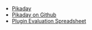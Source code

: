 - [Pikaday](https://dbushell.github.io/Pikaday/)
- [Pikaday on Github](https://github.com/dbushell/Pikaday)
- [Plugin Evaluation Spreadsheet](https://docs.google.com/spreadsheets/d/1Q-apLCPEyV-hJYVBN-wN3FS7AOSx9YqQJGj-Y2rW6No/edit#gid=0)
